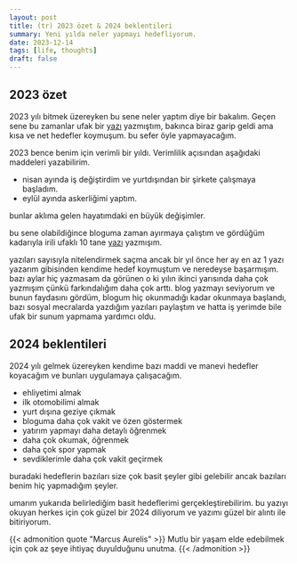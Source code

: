 ```yaml
---
layout: post
title: (tr) 2023 özet & 2024 beklentileri 
summary: Yeni yılda neler yapmayı hedefliyorum. 
date: 2023-12-14
tags: [life, thoughts]
draft: false
---
```


## 2023 özet

2023 yılı bitmek üzereyken bu sene neler yaptım diye bir bakalım. Geçen sene bu zamanlar ufak bir [yazı](https://ocakhasan.github.io/my-goals-for-2023/) yazmıştım, bakınca biraz garip geldi ama kısa ve net hedefler koymuşum. bu sefer öyle yapmayacağım.

2023 bence benim için verimli bir yıldı. Verimlilik açısından aşağıdaki maddeleri yazabilirim.

- nisan ayında iş değiştirdim ve yurtdışından bir şirkete çalışmaya başladım.
- eylül ayında askerliğimi yaptım.

bunlar aklıma gelen hayatımdaki en büyük değişimler.

bu sene olabildiğince bloguma zaman ayırmaya çalıştım ve gördüğüm kadarıyla irili ufaklı 10 tane [yazı](https://ocakhasan.github.io/posts/) yazmışım.

yazıları sayısıyla nitelendirmek saçma ancak bir yıl önce her ay en az 1 yazı yazarım gibisinden kendime hedef koymuştum ve neredeyse başarmışım. bazı aylar hiç yazmasam da görünen o ki yılın ikinci yarısında daha çok yazmışım çünkü farkındalığım daha çok arttı. blog yazmayı seviyorum ve bunun faydasını gördüm, blogum hiç okunmadığı kadar okunmaya başlandı, bazı sosyal mecralarda yazdığım yazıları paylaştım ve hatta iş yerimde bile ufak bir sunum yapmama yardımcı oldu.

## 2024 beklentileri

2024 yılı gelmek üzereyken kendime bazı maddi ve manevi hedefler koyacağım ve bunları uygulamaya çalışacağım.

- ehliyetimi almak
- ilk otomobilimi almak
- yurt dışına geziye çıkmak
- bloguma daha çok vakit ve özen göstermek
- yatırım yapmayı daha detaylı öğrenmek
- daha çok okumak, öğrenmek
- daha çok spor yapmak
- sevdiklerimle daha çok vakit geçirmek

buradaki hedeflerin bazıları size çok basit şeyler gibi gelebilir ancak bazıları benim hiç yapmadığım şeyler. 

umarım yukarıda belirlediğim basit hedeflerimi gerçekleştirebilirim. bu yazıyı okuyan herkes için çok güzel bir 2024 diliyorum ve yazımı güzel bir alıntı ile bitiriyorum.

{{< admonition quote "Marcus Aurelis" >}}
Mutlu bir yaşam elde edebilmek için çok az şeye ihtiyaç duyulduğunu unutma.
{{< /admonition >}}